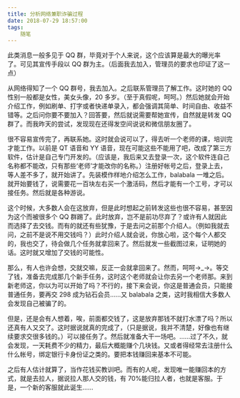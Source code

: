 ```yaml
---
title: 分析网络兼职诈骗过程
date: 2018-07-29 18:57:00
tags:
    随笔
---
```

此类消息一般多见于 QQ 群，毕竟对于个人来说，这个应该算是最大的曝光率了。<!--more-->可见其宣传手段以 QQ 群为主。（后面我去加入，管理员的要求也印证了这一点）



从网络得知了一个 QQ 群号，我去加入。之后联系管理员了解工作。这时她的 QQ 性别一般都是女性，美女头像，20 多岁。（至于真假呢，呵呵。）然后她就会开始介绍工作，例如刷单、打字或者快递单录入，都会强调其简单、时间自由、收益不错等。之后问你要不要加入？回答要，然后就说需要帮她宣传，自然就是转发 QQ 群了。而我昨天的尝试，发现现在还得发空间说说和微信朋友圈了。



很不容易宣传完了，再联系她。这时就会说可以了，得去听一个老师的课，培训完才能工作。以前是 QT 语音和 YY 语音，现在可能这些不能用了吧，改成了第三方软件，估计是自己专门开发的。（应该是，我后来又去登录一次，这个软件连自己名称都不能改，只有那些‘老师’才能改你的名称。）注册好帐号之后，登录上去，等人差不多了，就开始讲了。先装模作样地介绍怎么工作，balabala 一堆之后。就开始要钱了，说需要花一百块左右买一个激活码，然后才能有一个工号，才可以接任务。然后就是各种游说。



这个时候，大多数人会在这放弃，但是此时想起之前转发这些也很不容易，甚至因为这个而被很多个 QQ 群踢了。此时放弃，岂不是前功尽弃了？或许有人就因此而选择了去交钱。而有的就还有些犹豫，于是去问之前那个介绍人。（例如我就去问，之前不是说不用交钱吗？）此时介绍人就会说，你放心啦，这个每个人都交的，我也交了，待会做几个任务就拿回来了。然后就发一些截图过来，证明她的话。这时就又增加了交钱的可能性。



那么，有人也许会想，交就交嘛，反正一会就拿回来了。然而，呵呵→_→。等交了钱，准备去完成那几个新手任务，这时这个老师就会让你去另一个老师那。来到新老师这，你以为可以开始了吗？不行的，接下来会说，你这是普通会员，只能接普通任务，要再交 298 成为钻石会员……又 balabala 之类，这时我相信大多数人会发现自己被骗了的。



但是，还是会有人想着，唉，前面都交钱了，这是放弃那钱不就打水漂了吗？所以还真有人又交了。这时据说就真的完成了，（只是据说，我并不清楚，好像也有继续要求交很多钱的。）可以接任务了。然后就准备大干一场吧。……过了不久，就会发现，一天耗费不少的精力，最后大概能赚个几块钱。又或者得经常去注册什么什么帐号，绑定银行卡身份证之类的。要把本钱赚回来基本不可能。



之后有人估计就算了，当作花钱买教训吧。而有的人呢，发现唯一能赚回本的方式，就是去拉人，据说拉人那人交的钱，有 70%能归拉人者，也就是客服。于是，一个新的客服就此诞生……
